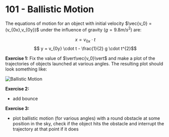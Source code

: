 # 101 - Ballistic Motion

The equations of motion for an object with initial velocity $\vec{v_0} = (v_{0x},v_{0y})$ under the influence of
gravity $(g = 9.8 m/s^2)$ are:

  $$ x = v_{0x} \cdot t$$
  $$ y = v_{0y} \cdot t - \frac{1}{2} g \cdot t^{2}$$

**Exercise 1:** Fix the value of $\vert\vec{v_0}\vert$ and make a plot of the trajectories of objects launched at various angles. The 
resulting plot should look something like:

  ![Ballistic Motion](../assets/ballistic-motion.png)

**Exercise 2:**

 * add bounce

**Exercise 3:**
 
 * plot ballistic motion (for various angles) with a round obstacle at some position in the sky, check if the object hits the obstacle and interrupt the trajectory at that point if it does

<!--
**Exercise 4:**
 
 * animate ballistic motion
-->
